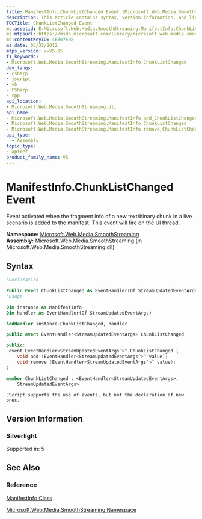 ```yaml
---
title: ManifestInfo.ChunkListChanged Event (Microsoft.Web.Media.SmoothStreaming)
description: This article contains syntax, version information, and links to reference materials for the ManifestInfo.ChunkListChanged Event.
TOCTitle: ChunkListChanged Event
ms:assetid: E:Microsoft.Web.Media.SmoothStreaming.ManifestInfo.ChunkListChanged
ms:mtpsurl: https://msdn.microsoft.com/library/microsoft.web.media.smoothstreaming.manifestinfo.chunklistchanged(v=VS.95)
ms:contentKeyID: 46307508
ms.date: 05/31/2012
mtps_version: v=VS.95
f1_keywords:
- Microsoft.Web.Media.SmoothStreaming.ManifestInfo.ChunkListChanged
dev_langs:
- csharp
- jscript
- vb
- FSharp
- cpp
api_location:
- Microsoft.Web.Media.SmoothStreaming.dll
api_name:
- Microsoft.Web.Media.SmoothStreaming.ManifestInfo.add_ChunkListChanged
- Microsoft.Web.Media.SmoothStreaming.ManifestInfo.ChunkListChanged
- Microsoft.Web.Media.SmoothStreaming.ManifestInfo.remove_ChunkListChanged
api_type:
  - Assembly
topic_type:
- apiref
product_family_name: VS
---
```


# ManifestInfo.ChunkListChanged Event

Event activated when the fragment info of a new text/binary chunk in a live scenario is added to the manifest. This event will fire on the UI thread.

**Namespace:**  [Microsoft.Web.Media.SmoothStreaming](microsoft-web-media-smoothstreaming-namespace_1.md)  
**Assembly:**  Microsoft.Web.Media.SmoothStreaming (in Microsoft.Web.Media.SmoothStreaming.dll)

## Syntax

```vb
'Declaration

Public Event ChunkListChanged As EventHandler(Of StreamUpdatedEventArgs)
'Usage

Dim instance As ManifestInfo
Dim handler As EventHandler(Of StreamUpdatedEventArgs)

AddHandler instance.ChunkListChanged, handler
```

```csharp
public event EventHandler<StreamUpdatedEventArgs> ChunkListChanged
```

```cpp
public:
 event EventHandler<StreamUpdatedEventArgs^>^ ChunkListChanged {
    void add (EventHandler<StreamUpdatedEventArgs^>^ value);
    void remove (EventHandler<StreamUpdatedEventArgs^>^ value);
}
```

``` fsharp
member ChunkListChanged : <EventHandler<StreamUpdatedEventArgs>,
    StreamUpdatedEventArgs>
```

```jscript
JScript supports the use of events, but not the declaration of new ones.
```

## Version Information

### Silverlight

Supported in: 5  

## See Also

### Reference

[ManifestInfo Class](manifestinfo-class-microsoft-web-media-smoothstreaming_1.md)

[Microsoft.Web.Media.SmoothStreaming Namespace](microsoft-web-media-smoothstreaming-namespace_1.md)
